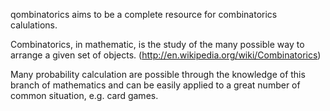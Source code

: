 qombinatorics aims to be a complete resource for combinatorics calulations.

Combinatorics, in mathematic, is the study of the many possible way to arrange a given set of objects. (http://en.wikipedia.org/wiki/Combinatorics)

Many probability calculation are possible through the knowledge of this branch of mathematics and can be easily applied to a great number of common situation, e.g. card games.